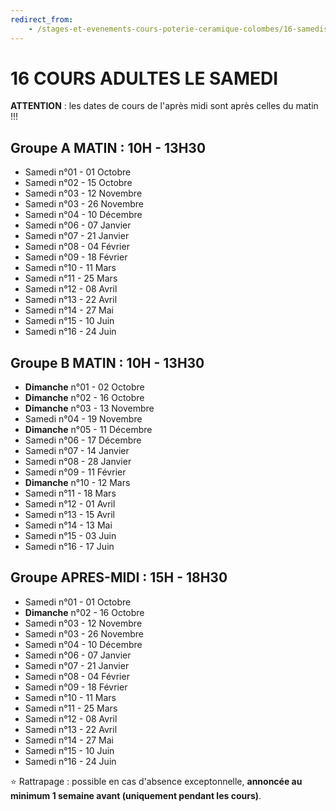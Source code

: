 ```yaml
---
redirect_from:
    - /stages-et-evenements-cours-poterie-ceramique-colombes/16-samedis/
---
```

# 16 COURS ADULTES LE SAMEDI  

**ATTENTION** : les dates de cours de l'après midi sont après celles du matin !!!  

## Groupe A MATIN : 10H - 13H30  

- Samedi n°01 - 01 Octobre  
- Samedi n°02 - 15 Octobre  
- Samedi n°03 - 12 Novembre  
- Samedi n°03 - 26 Novembre   
- Samedi n°04 - 10 Décembre   
- Samedi n°06 - 07 Janvier  
- Samedi n°07 - 21 Janvier  
- Samedi n°08 - 04 Février  
- Samedi n°09 - 18 Février  
- Samedi n°10 - 11 Mars  
- Samedi n°11 - 25 Mars  
- Samedi n°12 - 08 Avril  
- Samedi n°13 - 22 Avril  
- Samedi n°14 - 27 Mai  
- Samedi n°15 - 10 Juin  
- Samedi n°16 - 24 Juin  

  

## Groupe B MATIN : 10H - 13H30  

- **Dimanche** n°01 -  02 Octobre  
- **Dimanche** n°02 -  16 Octobre  
- **Dimanche** n°03 -  13 Novembre   
- Samedi n°04 -  19 Novembre  
- **Dimanche** n°05 - 11 Décembre  
- Samedi n°06 -  17 Décembre  
- Samedi n°07 - 14 Janvier   
- Samedi n°08 - 28 Janvier  
- Samedi n°09 - 11 Février  
- **Dimanche**  n°10 - 12 Mars  
- Samedi n°11 - 18 Mars  
- Samedi n°12 - 01 Avril  
- Samedi n°13 - 15 Avril  
- Samedi n°14 - 13 Mai  
- Samedi n°15 - 03 Juin  
- Samedi n°16 - 17 Juin  

 


## Groupe APRES-MIDI : 15H - 18H30  
- Samedi n°01 - 01 Octobre  
- **Dimanche** n°02 - 16 Octobre  
- Samedi n°03 - 12 Novembre  
- Samedi n°03 - 26 Novembre   
- Samedi n°04 - 10 Décembre   
- Samedi n°06 - 07 Janvier  
- Samedi n°07 - 21 Janvier  
- Samedi n°08 - 04 Février  
- Samedi n°09 - 18 Février  
- Samedi n°10 - 11 Mars  
- Samedi n°11 - 25 Mars  
- Samedi n°12 - 08 Avril  
- Samedi n°13 - 22 Avril  
- Samedi n°14 - 27 Mai  
- Samedi n°15 - 10 Juin  
- Samedi n°16 - 24 Juin  

 
  
⭐ Rattrapage : possible en cas d'absence exceptonnelle, **annoncée au minimum 1 semaine avant (uniquement pendant les cours)**.  

 
